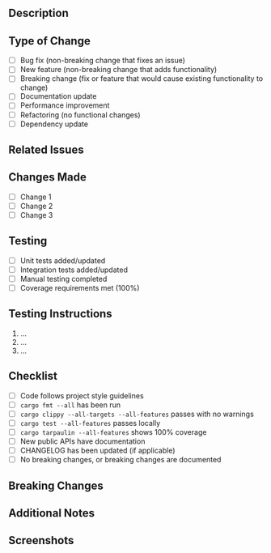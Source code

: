 ## Description
<!-- Provide a clear and concise description of your changes -->

## Type of Change
<!-- Mark the relevant option with "x" -->

- [ ] Bug fix (non-breaking change that fixes an issue)
- [ ] New feature (non-breaking change that adds functionality)
- [ ] Breaking change (fix or feature that would cause existing functionality to change)
- [ ] Documentation update
- [ ] Performance improvement
- [ ] Refactoring (no functional changes)
- [ ] Dependency update

## Related Issues
<!-- Link to related issues if any: Closes #123, Relates to #456 -->

## Changes Made
<!-- List the specific changes made in this PR -->

- [ ] Change 1
- [ ] Change 2
- [ ] Change 3

## Testing
<!-- Describe how the changes have been tested -->

- [ ] Unit tests added/updated
- [ ] Integration tests added/updated
- [ ] Manual testing completed
- [ ] Coverage requirements met (100%)

## Testing Instructions
<!-- Provide steps to test the changes -->

1. ...
2. ...
3. ...

## Checklist
<!-- Ensure all items are complete before requesting review -->

- [ ] Code follows project style guidelines
- [ ] `cargo fmt --all` has been run
- [ ] `cargo clippy --all-targets --all-features` passes with no warnings
- [ ] `cargo test --all-features` passes locally
- [ ] `cargo tarpaulin --all-features` shows 100% coverage
- [ ] New public APIs have documentation
- [ ] CHANGELOG has been updated (if applicable)
- [ ] No breaking changes, or breaking changes are documented

## Breaking Changes
<!-- If this is a breaking change, describe what breaks and why -->

## Additional Notes
<!-- Add any additional context or notes -->

## Screenshots
<!-- If applicable, add screenshots showing the changes -->
